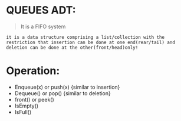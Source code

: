 # QUEUES ADT:
> It is a FIFO system

```it is a data structure comprising a list/collection with the restriction that insertion can be done at one end(rear/tail) and deletion can be done at the other(front/head)only!```

# Operation:

- Enqueue(x) or push(x) {similar to insertion}
- Dequeue() or pop() {similar to deletion}
- front() or peek() 
- IsEmpty()
- IsFull()

